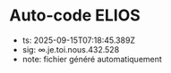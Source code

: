# Auto-code ELIOS
- ts: 2025-09-15T07:18:45.389Z
- sig: ∞.je.toi.nous.432.528
- note: fichier généré automatiquement